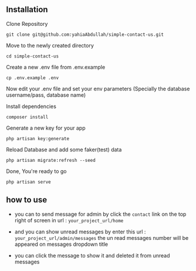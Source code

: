 ## Installation

Clone Repository

`git clone git@github.com:yahiaAbdullah/simple-contact-us.git`

Move to the newly created directory

`cd simple-contact-us`

Create a new .env file from .env.example

`cp .env.example .env`

Now edit your .env file and set your env parameters (Specially the database username/pass, database name)

Install dependencies

`composer install`

Generate a new key for your app

`php artisan key:generate`


Reload Database and add some faker(test) data

`php artisan migrate:refresh --seed`

Done, You're ready to go

`php artisan serve`
## how to use 
- you can to send message for admin by click the `contact`
link on the top right of screen
in url :
`your_project_url/home`

- and you can show unread messages by enter this url :
`your_project_url/admin/messages`
the un read messages number will be appeared on messages dropdown title

- you can click the message to show it and deleted it from unread messages
